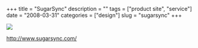 +++
title = "SugarSync"
description = ""
tags = ["product site", "service"]
date = "2008-03-31"
categories = ["design"]
slug = "sugarsync"
+++


 

  <div id="screens-thumbs" class="clearfix">
    <div class="txt-center" id="design-submission"><a href="http://www.sugarsync.com/"><img id='bluga-thumbnail-763' class='bluga-thumbnail large' src='/media/bluga/
wt47f275791f052.jpg'/></a></div>  
  </div>   
<p><a href="http://www.sugarsync.com/">http://www.sugarsync.com/</a></p>




